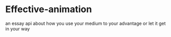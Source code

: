 # Effective-animation
an essay api about how you use your medium to your advantage or let it get in your way
